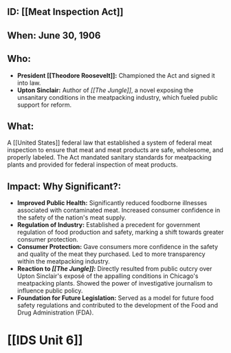 ## ID: [[Meat Inspection Act]]

## When: June 30, 1906

## Who: 
* **President [[Theodore Roosevelt]]:**  Championed the Act and signed it into law.
* **Upton Sinclair:**  Author of *[[The Jungle]]*, a novel exposing the unsanitary conditions in the meatpacking industry, which fueled public support for reform.

## What: 
A [[United States]] federal law that established a system of federal meat inspection to ensure that meat and meat products are safe, wholesome, and properly labeled.  The Act mandated sanitary standards for meatpacking plants and provided for federal inspection of meat products.

## Impact: Why Significant?:
* **Improved Public Health:**  Significantly reduced foodborne illnesses associated with contaminated meat.  Increased consumer confidence in the safety of the nation's meat supply.
* **Regulation of Industry:** Established a precedent for government regulation of food production and safety, marking a shift towards greater consumer protection.
* **Consumer Protection:** Gave consumers more confidence in the safety and quality of the meat they purchased.  Led to more transparency within the meatpacking industry.
* **Reaction to *[[The Jungle]]*:**  Directly resulted from public outcry over Upton Sinclair's exposé of the appalling conditions in Chicago's meatpacking plants.  Showed the power of investigative journalism to influence public policy.
* **Foundation for Future Legislation:** Served as a model for future food safety regulations and contributed to the development of the Food and Drug Administration (FDA).

# [[IDS Unit 6]]